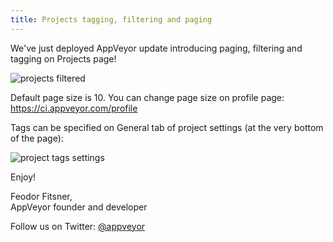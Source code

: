 ```yaml
---
title: Projects tagging, filtering and paging
---
```


We've just deployed AppVeyor update introducing paging, filtering and tagging on Projects page!

![projects filtered](/assets/img/posts/projects-tagging-filtering/projects-filtered.png)

Default page size is 10. You can change page size on profile page: <https://ci.appveyor.com/profile>

Tags can be specified on General tab of project settings (at the very bottom of the page):

![project tags settings](/assets/img/posts/projects-tagging-filtering/project-tags-settings.png)

Enjoy!

Feodor Fitsner,<br>
AppVeyor founder and developer

Follow us on Twitter: [@appveyor](https://twitter.com/appveyor)

